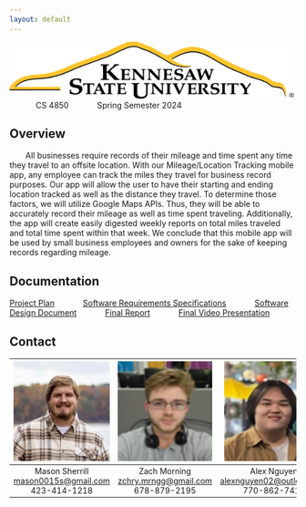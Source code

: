 ```yaml
---
layout: default
---
```

<img src="assets/images/KSULogo.png" alt="Kennesaw State University Logo" width ="500" height="100"/> &emsp;&emsp;&emsp; CS 4850 &emsp;&emsp;&emsp; Spring Semester 2024

## Overview
&emsp;&emsp;All businesses require records of their mileage and time spent any time they travel to an offsite location. With our Mileage/Location Tracking mobile app, any employee can track the miles they travel for business record purposes. Our app will allow the user to have their starting and ending location tracked as well as the distance they travel. To determine those factors, we will utilize Google Maps APIs. Thus, they will be able to accurately record their mileage as well as time spent traveling. Additionally, the app will create easily digested weekly reports on total miles traveled and total time spent within that week. We conclude that this mobile app will be used by small business employees and owners for the sake of keeping records regarding mileage.



## Documentation

[Project Plan](https://acrobat.adobe.com/id/urn:aaid:sc:VA6C2:af3f00b3-bc15-463b-b6d2-95568410b9c1) &emsp;&emsp;&emsp; [Software Requirements Specifications](https://acrobat.adobe.com/id/urn:aaid:sc:va6c2:02623443-0823-4ba0-8b0a-c345fd21bb88) &emsp;&emsp;&emsp; [Software Design Document](https://acrobat.adobe.com/id/urn:aaid:sc:VA6C2:e26f550f-3926-4967-954b-5801b2f89d5f) &emsp;&emsp;&emsp; [Final Report](https://acrobat.adobe.com/id/urn:aaid:sc:VA6C2:6beac99e-3ab7-43bd-a619-de3f2fa121ae) &emsp;&emsp;&emsp; [Final Video Presentation](./VideoPresentation.html)



## Contact

|<img src="assets/images/Mason.png" alt="Mason Sherrill" width="175" height="175"/> | <img src="assets/images/Zach.png" alt="Zach Morning" width="175" height="175"/> | <img src="assets/images/Alex.png" alt="Alex Nguyen" width="175" height="175"/> | <img src="assets/images/Brian.png" alt="Brian Nghiem" width="175" height="175"/> | <img src="assets/images/Shaun.png" alt="Shaun Teague" width="175" height="175"/>   
|:---------------:|:----------------------------:|:---:|:---:|:---:
|Mason Sherrill <br> <mason0015s@gmail.com> <br>  423-414-1218| Zach Morning <br> <zchry.mrngg@gmail.com> <br> 678-879-2195|Alex Nguyen  <br> <alexnguyen02@outlook.com> <br> 770-862-7410 |Brian Nghiem <br> <brian.nghiem06@gmail.com> <br> 678-216-9379|Shaun Teague <br> <shaunteague06@outlook.com> <br> 207-352-8811

 


